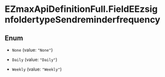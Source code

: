 # EZmaxApiDefinitionFull.FieldEEzsignfoldertypeSendreminderfrequency

## Enum


* `None` (value: `"None"`)

* `Daily` (value: `"Daily"`)

* `Weekly` (value: `"Weekly"`)


